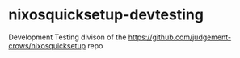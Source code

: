 # nixosquicksetup-devtesting
Development Testing divison of the https://github.com/judgement-crows/nixosquicksetup repo
